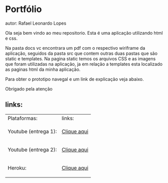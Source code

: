 # Portfólio 
autor: Rafael Leonardo Lopes

<p>Ola seja bem vindo ao meu repositorio. Esta é uma aplicação utilizando html e css.</p>
<p>Na pasta docs vc encontrara um pdf com o respectivo wiriframe da aplicação, seguidos da pasta src que contem outras duas pastas que são static e templates.
Na pagina static temos os arquivos CSS e as imagens que foram utilizadas na aplicação, ja em relação a templates esta localizado as paginas html da minha aplicação.</p>

Para obter o prototipo navegal e um link de explicação veja abaixo.

<p>Obrigado pela atenção</p>

<h2>links:</h2>
<table>
  <tr>
    <td>Plataformas:</td>
    <td> links:</td>
  </tr>
  <tr>
    <td><p>Youtube (entrega 1):</p></td>
    <td><a href="https://youtu.be/ZYOh5m7Cfks">Clique aqui</a></td>
  </tr>  
  <tr>
    <td><p>Youtube (entrega 2):</p></td>
    <td><a href="https://www.youtube.com/watch?v=QKS9q4dGAJk">Clique aqui</a></td>
  </tr>
  <tr>
    <td><p>Heroku:</p></td>
    <td><a href="https://rl-portfolio-inicial.herokuapp.com/">Clique aqui</a></td>
  </tr>
</table>

